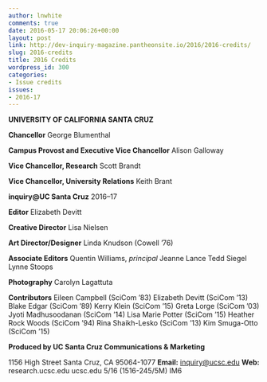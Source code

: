 ```yaml
---
author: lnwhite
comments: true
date: 2016-05-17 20:06:26+00:00
layout: post
link: http://dev-inquiry-magazine.pantheonsite.io/2016/2016-credits/
slug: 2016-credits
title: 2016 Credits
wordpress_id: 300
categories:
- Issue credits
issues:
- 2016-17
---
```


**UNIVERSITY OF CALIFORNIA SANTA CRUZ**

**Chancellor**
George Blumenthal

**Campus Provost and Executive Vice Chancellor**
Alison Galloway

**Vice Chancellor, Research**
Scott Brandt

**Vice Chancellor, University Relations**
Keith Brant

**inquiry@UC Santa Cruz**
2016–17

**Editor**
Elizabeth Devitt

**Creative Director**
Lisa Nielsen

**Art Director/Designer**
Linda Knudson (Cowell ’76)

**Associate Editors**
Quentin Williams, _principal_
Jeanne Lance
Tedd Siegel
Lynne Stoops

**Photography**
Carolyn Lagattuta

**Contributors**
Eileen Campbell (SciCom ’83)
Elizabeth Devitt (SciCom ’13)
Blake Edgar (SciCom ’89)
Kerry Klein (SciCom ’15)
Greta Lorge (SciCom ’03)
Jyoti Madhusoodanan (SciCom ’14)
Lisa Marie Potter (SciCom ’15)
Heather Rock Woods (SciCom ’94)
Rina Shaikh-Lesko (SciCom ’13)
Kim Smuga-Otto (SciCom ’15)

**Produced by UC Santa Cruz Communications & Marketing**

1156 High Street
Santa Cruz, CA 95064-1077
**Email:** inquiry@ucsc.edu
**Web:** research.ucsc.edu
ucsc.edu
5/16 (1516-245/5M) IM6

